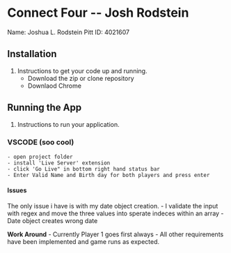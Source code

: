 # Connect Four -- Josh Rodstein

Name: Joshua L. Rodstein
Pitt ID: 4021607

## Installation

1. Instructions to get your code up and running.
    - Download the zip or clone repository
    - Downlaod Chrome

## Running the App

1. Instructions to run your application.

### VSCODE (soo cool)
    - open project folder
    - install 'Live Server' extension
    - click 'Go Live" in bottom right hand status bar
    - Enter Valid Name and Birth day for both players and press enter


#### Issues

The only issue i have is with my date object creation.
    - I validate the input with regex and move the three values into sperate indeces within an array
    - Date object creates wrong date
    
**Work Around**
    - Currently Player 1 goes first always
    - All other requirements have been implemented and game runs as expected. 
